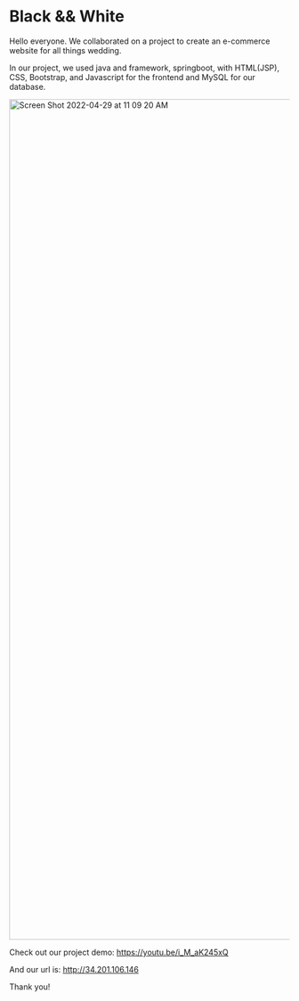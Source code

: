 # Black && White

Hello everyone. We collaborated on a project to create an e-commerce website for all things wedding. 

In our project, we used java and framework, springboot, with HTML(JSP), CSS, Bootstrap, and Javascript for the frontend and MySQL for our database. 



<img width="1510" alt="Screen Shot 2022-04-29 at 11 09 20 AM" src="https://user-images.githubusercontent.com/97312658/165999595-faf6c2db-207c-4b1d-bb0d-e322a629434f.png">


Check out our project demo:
https://youtu.be/i_M_aK245xQ



And our url is: 
http://34.201.106.146

Thank you!

